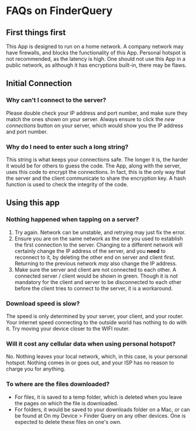 
# FAQs on FinderQuery

## First things first

This App is designed to run on a home network. A company network may have firewalls, and blocks the functionality of this App. Personal hotspot is not recommended, as the latency is high. One should not use this App in a public network, as although it has encryptions built-in, there may be flaws.  


## Initial Connection

### Why can't I connect to the server?

Please double check your IP address and port number, and make sure they match the ones shown on your server. Always ensure to click the *new connections* button on your server, which would show you the IP address and port number.

### Why do I need to enter such a long string?

This string is what keeps your connections safe. The longer it is, the harder it would be for others to guess the code. The App, along with the server, uses this code to encrypt the connections. In fact, this is the only way that the server and the client communicate to share the encryption key. A hash function is used to check the integrity of the code.


## Using this app

### Nothing happened when tapping on a server?

1. Try again. Network can be unstable, and retrying may just fix the error.
2. Ensure you are on the same network as the one you used to establish the first connection to the server. Changing to a different network will certainly change the IP address of the server, and you **need** to reconnect to it, by deleting the other end on server and client first. Returning to the previous network *may* also change the IP address. 
3. Make sure the server and client are not connected to each other. A connected server / client would be shown in green. Though it is not mandatory for the client and server to be disconnected to each other before the client tries to connect to the server, it is a workaround.

### Download speed is slow?

The speed is only determined by your server, your client, and your router. Your internet speed connecting to the outside world has nothing to do with it. Try moving your device closer to the WIFI router.  

### Will it cost any cellular data when using personal hotspot?

No. Nothing leaves your local network, which, in this case, is your personal hotspot. Nothing comes in or goes out, and your ISP has no reason to charge you for anything.

### To where are the files downloaded?

- For files, it is saved to a temp folder, which is deleted when you leave the pages on which the file is downloaded.  
- For folders, it would be saved to your downloads folder on a Mac, or can be found at On my Device > Finder Query on any other devices. One is expected to delete these files on one's own.
